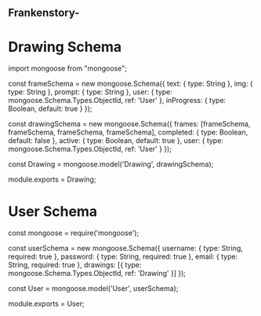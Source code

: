## Frankenstory-

# Drawing Schema

import mongoose from "mongoose";

const frameSchema = new mongoose.Schema({
  text: { type: String },
  img: { type: String },
  prompt: { type: String },
  user: { type: mongoose.Schema.Types.ObjectId, ref: 'User' },
  inProgress: { type: Boolean, default: true }
});

const drawingSchema = new mongoose.Schema({
  frames: [frameSchema, frameSchema, frameSchema, frameSchema],
  completed: { type: Boolean, default: false },
  active: { type: Boolean, default: true },
  user: { type: mongoose.Schema.Types.ObjectId, ref: 'User' }
});

const Drawing = mongoose.model('Drawing', drawingSchema);

module.exports = Drawing;


# User Schema

const mongoose = require('mongoose');

const userSchema = new mongoose.Schema({
  username: { type: String, required: true },
  password: { type: String, required: true },
  email: { type: String, required: true },
  drawings: [{ type: mongoose.Schema.Types.ObjectId, ref: 'Drawing' }]
});

const User = mongoose.model('User', userSchema);

module.exports = User;
